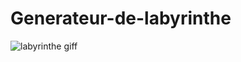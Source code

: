 # Generateur-de-labyrinthe
![labyrinthe giff](https://user-images.githubusercontent.com/77071173/109233751-b513b980-77ca-11eb-996f-737070a723fc.gif)
